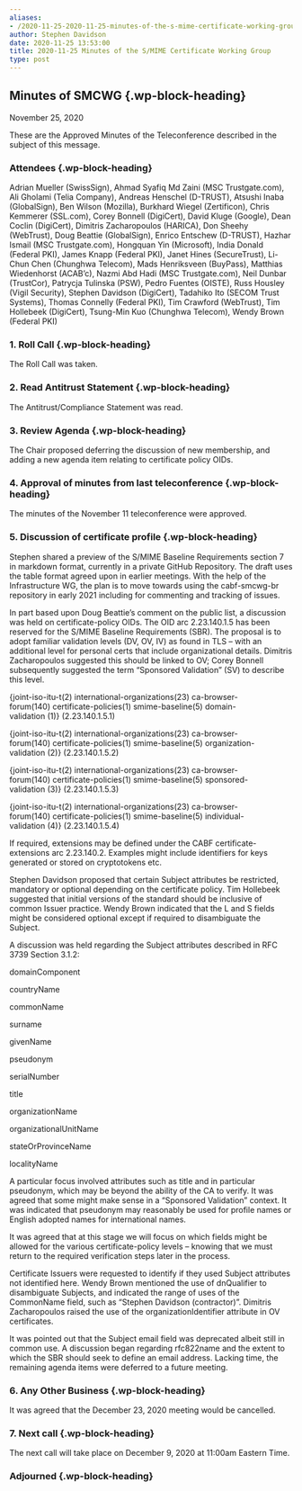 ```yaml
---
aliases:
- /2020-11-25-2020-11-25-minutes-of-the-s-mime-certificate-working-group/
author: Stephen Davidson
date: 2020-11-25 13:53:00
title: 2020-11-25 Minutes of the S/MIME Certificate Working Group
type: post
---
```


## Minutes of SMCWG {.wp-block-heading}

November 25, 2020

These are the Approved Minutes of the Teleconference described in the subject of this message.

### Attendees {.wp-block-heading}

Adrian Mueller (SwissSign), Ahmad Syafiq Md Zaini (MSC Trustgate.com), Ali Gholami (Telia Company), Andreas Henschel (D-TRUST), Atsushi Inaba (GlobalSign), Ben Wilson (Mozilla), Burkhard Wiegel (Zertificon), Chris Kemmerer (SSL.com), Corey Bonnell (DigiCert), David Kluge (Google), Dean Coclin (DigiCert), Dimitris Zacharopoulos (HARICA), Don Sheehy (WebTrust), Doug Beattie (GlobalSign), Enrico Entschew (D-TRUST), Hazhar Ismail (MSC Trustgate.com), Hongquan Yin (Microsoft), India Donald (Federal PKI), James Knapp (Federal PKI), Janet Hines (SecureTrust), Li-Chun Chen (Chunghwa Telecom), Mads Henriksveen (BuyPass), Matthias Wiedenhorst (ACAB’c), Nazmi Abd Hadi (MSC Trustgate.com), Neil Dunbar (TrustCor), Patrycja Tulinska (PSW), Pedro Fuentes (OISTE), Russ Housley (Vigil Security), Stephen Davidson (DigiCert), Tadahiko Ito (SECOM Trust Systems), Thomas Connelly (Federal PKI), Tim Crawford (WebTrust), Tim Hollebeek (DigiCert), Tsung-Min Kuo (Chunghwa Telecom), Wendy Brown (Federal PKI)

### 1. Roll Call {.wp-block-heading}

The Roll Call was taken.

### 2. Read Antitrust Statement {.wp-block-heading}

The Antitrust/Compliance Statement was read.

### 3. Review Agenda {.wp-block-heading}

The Chair proposed deferring the discussion of new membership, and adding a new agenda item relating to certificate policy OIDs.

### 4. Approval of minutes from last teleconference {.wp-block-heading}

The minutes of the November 11 teleconference were approved.

### 5. Discussion of certificate profile {.wp-block-heading}

Stephen shared a preview of the S/MIME Baseline Requirements section 7 in markdown format, currently in a private GitHub Repository. The draft uses the table format agreed upon in earlier meetings. With the help of the Infrastructure WG, the plan is to move towards using the cabf-smcwg-br repository in early 2021 including for commenting and tracking of issues.

In part based upon Doug Beattie’s comment on the public list, a discussion was held on certificate-policy OIDs. The OID arc 2.23.140.1.5 has been reserved for the S/MIME Baseline Requirements (SBR). The proposal is to adopt familiar validation levels (DV, OV, IV) as found in TLS – with an additional level for personal certs that include organizational details. Dimitris Zacharopoulos suggested this should be linked to OV; Corey Bonnell subsequently suggested the term “Sponsored Validation” (SV) to describe this level.

{joint-iso-itu-t(2) international-organizations(23) ca-browser-forum(140) certificate-policies(1) smime-baseline(5) domain-validation (1)} (2.23.140.1.5.1)

{joint-iso-itu-t(2) international-organizations(23) ca-browser-forum(140) certificate-policies(1) smime-baseline(5) organization-validation (2)} (2.23.140.1.5.2)

{joint-iso-itu-t(2) international-organizations(23) ca-browser-forum(140) certificate-policies(1) smime-baseline(5) sponsored-validation (3)} (2.23.140.1.5.3)

{joint-iso-itu-t(2) international-organizations(23) ca-browser-forum(140) certificate-policies(1) smime-baseline(5) individual-validation (4)} (2.23.140.1.5.4)

If required, extensions may be defined under the CABF certificate-extensions arc 2.23.140.2. Examples might include identifiers for keys generated or stored on cryptotokens etc.

Stephen Davidson proposed that certain Subject attributes be restricted, mandatory or optional depending on the certificate policy. Tim Hollebeek suggested that initial versions of the standard should be inclusive of common Issuer practice. Wendy Brown indicated that the L and S fields might be considered optional except if required to disambiguate the Subject.

A discussion was held regarding the Subject attributes described in RFC 3739 Section 3.1.2:

domainComponent

countryName

commonName

surname

givenName

pseudonym

serialNumber

title

organizationName

organizationalUnitName

stateOrProvinceName

localityName

A particular focus involved attributes such as title and in particular pseudonym, which may be beyond the ability of the CA to verify. It was agreed that some might make sense in a “Sponsored Validation” context. It was indicated that pseudonym may reasonably be used for profile names or English adopted names for international names.

It was agreed that at this stage we will focus on which fields might be allowed for the various certificate-policy levels – knowing that we must return to the required verification steps later in the process.

Certificate Issuers were requested to identify if they used Subject attributes not identified here. Wendy Brown mentioned the use of dnQualifier to disambiguate Subjects, and indicated the range of uses of the CommonName field, such as “Stephen Davidson (contractor)”. Dimitris Zacharopoulos raised the use of the organizationIdentifier attribute in OV certificates.

It was pointed out that the Subject email field was deprecated albeit still in common use. A discussion began regarding rfc822name and the extent to which the SBR should seek to define an email address. Lacking time, the remaining agenda items were deferred to a future meeting.

### 6. Any Other Business {.wp-block-heading}

It was agreed that the December 23, 2020 meeting would be cancelled.

### 7. Next call {.wp-block-heading}

The next call will take place on December 9, 2020 at 11:00am Eastern Time.

### Adjourned {.wp-block-heading}